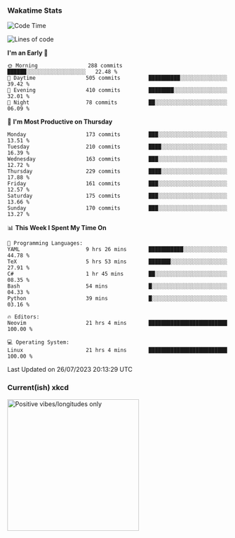 ### Wakatime Stats
<!--START_SECTION:waka-->
![Code Time](http://img.shields.io/badge/Code%20Time-1%2C863%20hrs%2012%20mins-blue)

![Lines of code](https://img.shields.io/badge/From%20Hello%20World%20I%27ve%20Written-782.2%20thousand%20lines%20of%20code-blue)

**I'm an Early 🐤** 

```text
🌞 Morning                288 commits         ██████░░░░░░░░░░░░░░░░░░░   22.48 % 
🌆 Daytime                505 commits         ██████████░░░░░░░░░░░░░░░   39.42 % 
🌃 Evening                410 commits         ████████░░░░░░░░░░░░░░░░░   32.01 % 
🌙 Night                  78 commits          ██░░░░░░░░░░░░░░░░░░░░░░░   06.09 % 
```
📅 **I'm Most Productive on Thursday** 

```text
Monday                   173 commits         ███░░░░░░░░░░░░░░░░░░░░░░   13.51 % 
Tuesday                  210 commits         ████░░░░░░░░░░░░░░░░░░░░░   16.39 % 
Wednesday                163 commits         ███░░░░░░░░░░░░░░░░░░░░░░   12.72 % 
Thursday                 229 commits         ████░░░░░░░░░░░░░░░░░░░░░   17.88 % 
Friday                   161 commits         ███░░░░░░░░░░░░░░░░░░░░░░   12.57 % 
Saturday                 175 commits         ███░░░░░░░░░░░░░░░░░░░░░░   13.66 % 
Sunday                   170 commits         ███░░░░░░░░░░░░░░░░░░░░░░   13.27 % 
```


📊 **This Week I Spent My Time On** 

```text
💬 Programming Languages: 
YAML                     9 hrs 26 mins       ███████████░░░░░░░░░░░░░░   44.78 % 
TeX                      5 hrs 53 mins       ███████░░░░░░░░░░░░░░░░░░   27.91 % 
C#                       1 hr 45 mins        ██░░░░░░░░░░░░░░░░░░░░░░░   08.35 % 
Bash                     54 mins             █░░░░░░░░░░░░░░░░░░░░░░░░   04.33 % 
Python                   39 mins             █░░░░░░░░░░░░░░░░░░░░░░░░   03.16 % 

🔥 Editors: 
Neovim                   21 hrs 4 mins       █████████████████████████   100.00 % 

💻 Operating System: 
Linux                    21 hrs 4 mins       █████████████████████████   100.00 % 
```


 Last Updated on 26/07/2023 20:13:29 UTC
<!--END_SECTION:waka-->

### Current(ish) xkcd
<a id="xkcd-a" title="Positive vibes/longitudes only" href="https://www.xkcd.com" target="_blank">
        <img align="center" id="xkcd-img" src="https://imgs.xkcd.com/comics/bad_map_projection_abs_longitude.png" alt="Positive vibes/longitudes only" height=300 />
</a>
